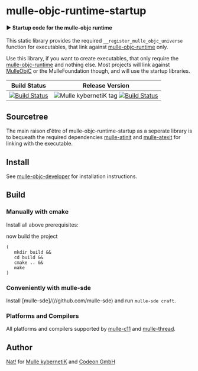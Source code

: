 # mulle-objc-runtime-startup

#### ▶️  Startup code for the mulle-objc runtime


This static library provides the required `__register_mulle_objc_universe`
function for executables, that link against
[mulle-objc-runtime](https://github.com/mulle-objc/mulle-objc-runtime)
only.

Use this library, if you want to create executables, that only
require the [mulle-objc-runtime](//github.com/mulle-objc/mulle-objc-runtime)
and nothing else. Most projects will link against
[MulleObjC](https://github.com/mulle-objc/MulleObjC) or the MulleFoundation
though, and will use the startup libraries.



Build Status | Release Version
-------------|-----------------------------------
[![Build Status](https://travis-ci.org/mulle-objc/mulle-objc-runtime-startup.svg)](https://travis-ci.org/mulle-objc/mulle-objc) | ![Mulle kybernetiK tag](https://img.shields.io/github/tag/mulle-objc/mulle-objc-runtime-startup.svg) [![Build Status](https://travis-ci.org/mulle-objc/mulle-objc-runtime-startup.svg?branch=release)](https://travis-ci.org/mulle-objc/mulle-objc-runtime-startup)


## Sourcetree

The main raison d'être of mulle-objc-runtime-startup as a seperate library
is to bequeath the required dependencies [mulle-atinit](//github.com/mulle-core/mulle-atinit) and
[mulle-atexit](//github.com/mulle-core/mulle-atexit) for linking with the executable.


## Install

See [mulle-objc-developer](//github.com/mulle-objc/mulle-objc-developer) for
installation instructions.


## Build

### Manually with cmake

Install all above prerequisites:

now build the project

```
(
   mkdir build &&
   cd build &&
   cmake .. &&
   make
)
```

### Conveniently with mulle-sde

Install [mulle-sde]/(//github.com/mulle-sde) and run `mulle-sde craft`.


### Platforms and Compilers

All platforms and compilers supported by
[mulle-c11](//github.com/mulle-c/mulle-c11/) and
[mulle-thread](//github.com/mulle-concurrent/mulle-thread/).


## Author

[Nat!](//www.mulle-kybernetik.com/weblog) for
[Mulle kybernetiK](//www.mulle-kybernetik.com) and
[Codeon GmbH](//www.codeon.de)
